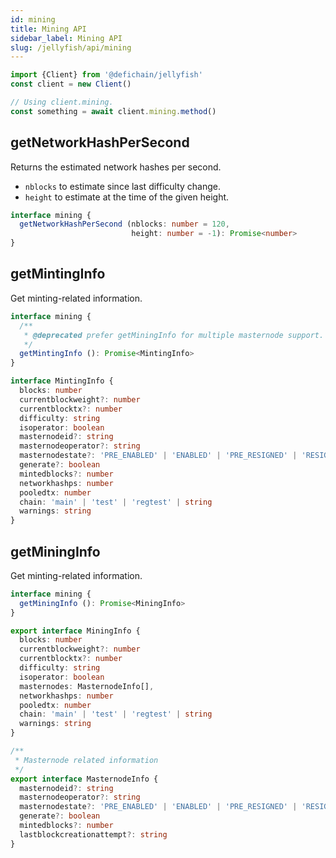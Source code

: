 ```yaml
---
id: mining
title: Mining API
sidebar_label: Mining API
slug: /jellyfish/api/mining
---
```


```js
import {Client} from '@defichain/jellyfish'
const client = new Client()

// Using client.mining.
const something = await client.mining.method()
```


## getNetworkHashPerSecond

Returns the estimated network hashes per second.
- `nblocks` to estimate since last difficulty change.
- `height` to estimate at the time of the given height.

```ts title="client.mining.getNetworkHashPerSecond()"
interface mining {
  getNetworkHashPerSecond (nblocks: number = 120, 
                           height: number = -1): Promise<number>
}
```

## getMintingInfo

Get minting-related information.

```ts title="client.mining.getMintingInfo()"
interface mining {
  /**
   * @deprecated prefer getMiningInfo for multiple masternode support.
   */
  getMintingInfo (): Promise<MintingInfo>
}

interface MintingInfo {
  blocks: number
  currentblockweight?: number
  currentblocktx?: number
  difficulty: string
  isoperator: boolean
  masternodeid?: string
  masternodeoperator?: string
  masternodestate?: 'PRE_ENABLED' | 'ENABLED' | 'PRE_RESIGNED' | 'RESIGNED' | 'PRE_BANNED' | 'BANNED'
  generate?: boolean
  mintedblocks?: number
  networkhashps: number
  pooledtx: number
  chain: 'main' | 'test' | 'regtest' | string
  warnings: string
}

```
## getMiningInfo

Get minting-related information.

```ts title="client.mining.getMiningInfo()"
interface mining {
  getMiningInfo (): Promise<MiningInfo>
}

export interface MiningInfo {
  blocks: number
  currentblockweight?: number
  currentblocktx?: number
  difficulty: string
  isoperator: boolean
  masternodes: MasternodeInfo[],
  networkhashps: number
  pooledtx: number
  chain: 'main' | 'test' | 'regtest' | string
  warnings: string
}

/**
 * Masternode related information
 */
export interface MasternodeInfo {
  masternodeid?: string
  masternodeoperator?: string
  masternodestate?: 'PRE_ENABLED' | 'ENABLED' | 'PRE_RESIGNED' | 'RESIGNED' | 'PRE_BANNED' | 'BANNED'
  generate?: boolean
  mintedblocks?: number
  lastblockcreationattempt?: string
}
```